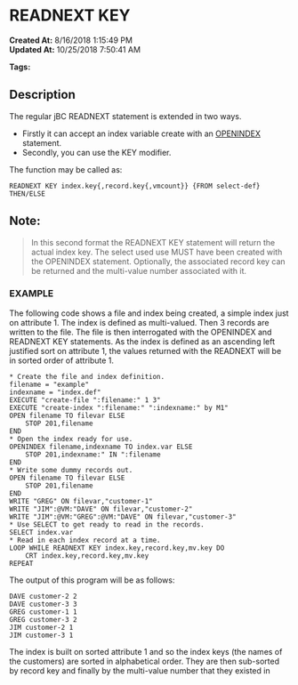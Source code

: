 # READNEXT KEY

**Created At:** 8/16/2018 1:15:49 PM  
**Updated At:** 10/25/2018 7:50:41 AM  

**Tags:**
<badge text='jbc with indexes' vertical='middle' />
<badge text='file indexing' vertical='middle' />

## Description 

The regular jBC READNEXT statement is extended in two ways.

- Firstly it can accept an index variable create with an [OPENINDEX](openindex) statement.
- Secondly, you can use the KEY modifier.


The function may be called as:

```
READNEXT KEY index.key{,record.key{,vmcount}} {FROM select-def} THEN/ELSE
```



## Note: 


> In this second format the READNEXT KEY statement will return the actual index key. The select used use MUST have been created with the OPENINDEX statement. Optionally, the associated record key can be returned and the multi-value number associated with it.




### EXAMPLE

The following code shows a file and index being created, a simple index just on attribute 1. The index is defined as multi-valued. Then 3 records are written to the file. The file is then interrogated with the OPENINDEX and READNEXT KEY statements. As the index is defined as an ascending left justified sort on attribute 1, the values returned with the READNEXT will be in sorted order of attribute 1.

```
* Create the file and index definition.
filename = "example"
indexname = "index.def"
EXECUTE "create-file ":filename:" 1 3"
EXECUTE "create-index ":filename:" ":indexname:" by M1"
OPEN filename TO filevar ELSE
    STOP 201,filename
END
* Open the index ready for use.
OPENINDEX filename,indexname TO index.var ELSE
    STOP 201,indexname:" IN ":filename
END
* Write some dummy records out.
OPEN filename TO filevar ELSE
    STOP 201,filename
END
WRITE "GREG" ON filevar,"customer-1"
WRITE "JIM":@VM:"DAVE" ON filevar,"customer-2"
WRITE "JIM":@VM:"GREG":@VM:"DAVE" ON filevar,"customer-3"
* Use SELECT to get ready to read in the records.
SELECT index.var
* Read in each index record at a time.
LOOP WHILE READNEXT KEY index.key,record.key,mv.key DO
    CRT index.key,record.key,mv.key
REPEAT
```

The output of this program will be as follows:

```
DAVE customer-2 2
DAVE customer-3 3
GREG customer-1 1
GREG customer-3 2
JIM customer-2 1
JIM customer-3 1
```

The index is built on sorted attribute 1 and so the index keys (the names of the customers) are sorted in alphabetical order. They are then sub-sorted by record key and finally by the multi-value number that they existed in
